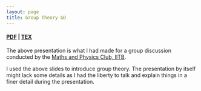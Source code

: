```yaml
---
layout: page
title: Group Theory GD
---
```


#### [PDF](/math/group-theory-gd/presentation.pdf) | [TEX](https://github.com/aryamanmaithani/math/tree/master/group-theory-gd)

The above presentation is what I had made for a group discussion conducted by the [Maths and Physics Club, IITB](https://mnp-club.github.io/).  

I used the above slides to introduce group theory. The presentation by itself might lack some details as I had the liberty to talk and explain things in a finer detail during the presentation.